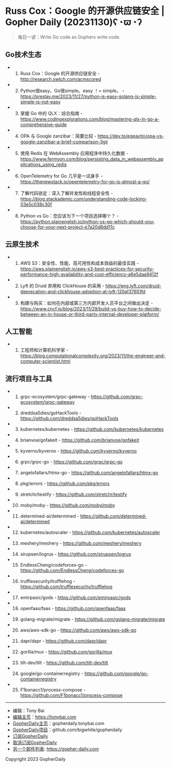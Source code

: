 # Russ Cox：Google 的开源供应链安全 | Gopher Daily (20231130)ʕ◔ϖ◔ʔ

>每日一谚：Write Go code as Gophers write code.

## Go技术生态


- 1. Russ Cox：Google 的开源供应链安全 - http://research.swtch.com/acmscored

- 2. Python很easy，Go很simple。easy ！= simple。 - https://preslav.me/2023/11/27/python-is-easy-golang-is-simple-simple-is-not-easy

- 3. 掌握 Go 中的 QLX：综合指南 - https://www.codingexplorations.com/blog/mastering-qlx-in-go-a-comprehensive-guide

- 4. OPA 与 Google zanzibar：简要比较 - https://dev.to/egeaytin/opa-vs-google-zanzibar-a-brief-comparison-3gij

- 5. 使用 Redis 在 WebAssembly 应用程序中持久化数据 - https://www.fermyon.com/blog/persisting_data_in_webassembly_applications_using_redis

- 6. OpenTelemetry for Go 几乎是一试身手 - https://thenewstack.io/opentelemetry-for-go-is-almost-a-go/

- 7. 了解代码锁定：深入了解并发性和线程安全性 - https://blog.stackademic.com/understanding-code-locking-03e5c038c30f

- 8. Python vs Go：您应该为下一个项目选择哪个？ - https://python.plainenglish.io/python-vs-go-which-should-you-choose-for-your-next-project-e7a20d8dd11c


## 云原生技术


- 1. AWS S3：安全性、性能、高可用性和成本效益的最佳实践 - https://aws.plainenglish.io/aws-s3-best-practices-for-security-performance-high-availability-and-cost-efficiency-a6e5daa9412f

- 2. Lyft 的 Druid 弃用和 ClickHouse 的采用 - https://eng.lyft.com/druid-deprecation-and-clickhouse-adoption-at-lyft-120af37651fd

- 3. 构建与购买：如何在内部或第三方内部开发人员平台之间做出决定 - https://www.cncf.io/blog/2023/11/29/build-vs-buy-how-to-decide-between-an-in-house-or-third-party-internal-developer-platform/


## 人工智能


- 1. 工程师和计算机科学家 - https://blog.computationalcomplexity.org/2023/11/the-engineer-and-computer-scientist.html


## 流行项目与工具


- 1. grpc-ecosystem/grpc-gateway - https://github.com/grpc-ecosystem/grpc-gateway

- 2. dreddsa5dies/goHackTools - https://github.com/dreddsa5dies/goHackTools

- 3. kubernetes/kubernetes - https://github.com/kubernetes/kubernetes

- 4. brianvoe/gofakeit - https://github.com/brianvoe/gofakeit

- 5. kyverno/kyverno - https://github.com/kyverno/kyverno

- 6. grpc/grpc-go - https://github.com/grpc/grpc-go

- 7. angelofallars/htmx-go - https://github.com/angelofallars/htmx-go

- 8. pkg/errors - https://github.com/pkg/errors

- 9. stretchr/testify - https://github.com/stretchr/testify

- 10. moby/moby - https://github.com/moby/moby

- 11. determined-ai/determined - https://github.com/determined-ai/determined

- 12. kubernetes/autoscaler - https://github.com/kubernetes/autoscaler

- 13. meshery/meshery - https://github.com/meshery/meshery

- 14. sirupsen/logrus - https://github.com/sirupsen/logrus

- 15. EndlessCheng/codeforces-go - https://github.com/EndlessCheng/codeforces-go

- 16. trufflesecurity/trufflehog - https://github.com/trufflesecurity/trufflehog

- 17. emirpasic/gods - https://github.com/emirpasic/gods

- 18. openfaas/faas - https://github.com/openfaas/faas

- 19. golang-migrate/migrate - https://github.com/golang-migrate/migrate

- 20. aws/aws-sdk-go - https://github.com/aws/aws-sdk-go

- 21. dapr/dapr - https://github.com/dapr/dapr

- 22. gorilla/mux - https://github.com/gorilla/mux

- 23. tilt-dev/tilt - https://github.com/tilt-dev/tilt

- 24. google/go-containerregistry - https://github.com/google/go-containerregistry

- 25. F1bonacc1/process-compose - https://github.com/F1bonacc1/process-compose


----

- 编辑：Tony Bai
- [编辑主页](https://tonybai.com)：https://tonybai.com
- [GopherDaily主页](https://gopherdaily.tonybai.com)：gopherdaily.tonybai.com
- [GopherDaily项目](https://github.com/bigwhite/gopherdaily)：github.com/bigwhite/gopherdaily
- [订阅GopherDaily](https://gopherdaily.tonybai.com/subscribe)
- [取消订阅GopherDaily](https://gopherdaily.tonybai.com/unsubscribe)
- [另一个邮件列表](https://gopher-daily.com): https://gopher-daily.com

Copyright 2023 GopherDaily
